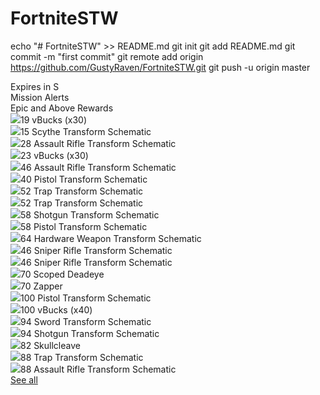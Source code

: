 # FortniteSTW
echo "# FortniteSTW" >> README.md
git init
git add README.md
git commit -m "first commit"
git remote add origin https://github.com/GustyRaven/FortniteSTW.git
git push -u origin master
<div class="missionalerts-container"><div class="simple-container"><div class="simple-container-header"><div class="countdown" data-v-1f47cb1c=""><label class="countdown-label" data-v-1f47cb1c=""><span class="label" data-v-1f47cb1c="">
            Expires in
        </span><span class="display" data-v-1f47cb1c="">
            S 
        </span></label></div><div class="header-label">Mission Alerts</div></div><div class="simple-container-content"><div class="content-container"><div class="content-subheader">
                    Epic and Above Rewards
                </div></div><div class="rewards-container"><div class="reward"><img src="https://assets.stormshield.one/tsmall/T-Items-MTX-L.png"><span class="power-level">19</span><!----><span class="reward-item fine">
                        vBucks (x30)
                    </span></div><div class="reward"><img src="https://assets.stormshield.one/tsmall/T-Icon-Scythe-128.png"><span class="power-level">15</span><span class="reward-item quality">
                        Scythe Transform Schematic
                    </span><!----></div><div class="reward"><img src="https://assets.stormshield.one/tsmall/T-Icon-Assault-128.png"><span class="power-level">28</span><span class="reward-item quality">
                        Assault Rifle Transform Schematic
                    </span><!----></div><div class="reward"><img src="https://assets.stormshield.one/tsmall/T-Items-MTX-L.png"><span class="power-level">23</span><!----><span class="reward-item fine">
                        vBucks (x30)
                    </span></div><div class="reward"><img src="https://assets.stormshield.one/tsmall/T-Icon-Assault-128.png"><span class="power-level">46</span><span class="reward-item quality">
                        Assault Rifle Transform Schematic
                    </span><!----></div><div class="reward"><img src="https://assets.stormshield.one/tsmall/T-Icon-Pistol-128.png"><span class="power-level">40</span><span class="reward-item quality">
                        Pistol Transform Schematic
                    </span><!----></div><!----><div class="reward"><img src="https://assets.stormshield.one/tsmall/T-Icon-Traps-128.png"><span class="power-level">52</span><span class="reward-item fine">
                        Trap Transform Schematic
                    </span><!----></div><div class="reward"><img src="https://assets.stormshield.one/tsmall/T-Icon-Traps-128.png"><span class="power-level">52</span><span class="reward-item fine">
                        Trap Transform Schematic
                    </span><!----></div><!----><div class="reward"><img src="https://assets.stormshield.one/tsmall/T-Icon-Shotgun-128.png"><span class="power-level">58</span><span class="reward-item quality">
                        Shotgun Transform Schematic
                    </span><!----></div><div class="reward"><img src="https://assets.stormshield.one/tsmall/T-Icon-Pistol-128.png"><span class="power-level">58</span><span class="reward-item fine">
                        Pistol Transform Schematic
                    </span><!----></div><div class="reward"><img src="https://assets.stormshield.one/tsmall/T-Icon-Impact-128.png"><span class="power-level">64</span><span class="reward-item fine">
                        Hardware Weapon Transform Schematic
                    </span><!----></div><div class="reward"><img src="https://assets.stormshield.one/tsmall/T-Icon-Sniper-128.png"><span class="power-level">46</span><span class="reward-item quality">
                        Sniper Rifle Transform Schematic
                    </span><!----></div><div class="reward"><img src="https://assets.stormshield.one/tsmall/T-Icon-Sniper-128.png"><span class="power-level">46</span><span class="reward-item quality">
                        Sniper Rifle Transform Schematic
                    </span><!----></div><div class="reward"><img src="https://assets.stormshield.one/tsmall/T-Icon-Weapons-SK-Bolt-Rifle-With-Scope-L.png"><span class="power-level">70</span><span class="reward-item quality">
                        Scoped Deadeye
                    </span><!----></div><div class="reward"><img src="https://assets.stormshield.one/tsmall/T-Icon-Weapons-SK-Raygun-Pistol-L.png"><span class="power-level">70</span><span class="reward-item quality">
                        Zapper
                    </span><!----></div><div class="reward"><img src="https://assets.stormshield.one/tsmall/T-Icon-Pistol-128.png"><span class="power-level">100</span><span class="reward-item quality">
                        Pistol Transform Schematic
                    </span><!----></div><div class="reward"><img src="https://assets.stormshield.one/tsmall/T-Items-MTX-L.png"><span class="power-level">100</span><!----><span class="reward-item fine">
                        vBucks (x40)
                    </span></div><div class="reward"><img src="https://assets.stormshield.one/tsmall/T-Icon-Sword-128.png"><span class="power-level">94</span><span class="reward-item quality">
                        Sword Transform Schematic
                    </span><!----></div><div class="reward"><img src="https://assets.stormshield.one/tsmall/T-Icon-Shotgun-128.png"><span class="power-level">94</span><span class="reward-item fine">
                        Shotgun Transform Schematic
                    </span><!----></div><div class="reward"><img src="https://assets.stormshield.one/tsmall/T-Icon-Weapons-SK-MilitaryHandAxe-L.png"><span class="power-level">82</span><span class="reward-item quality">
                        Skullcleave
                    </span><!----></div><div class="reward"><img src="https://assets.stormshield.one/tsmall/T-Icon-Traps-128.png"><span class="power-level">88</span><span class="reward-item fine">
                        Trap Transform Schematic
                    </span><!----></div><div class="reward"><img src="https://assets.stormshield.one/tsmall/T-Icon-Assault-128.png"><span class="power-level">88</span><span class="reward-item quality">
                        Assault Rifle Transform Schematic
                    </span><!----></div></div><div class="seemore-container"><a href="/pve" class="seemore">See all</a></div></div></div></div>
